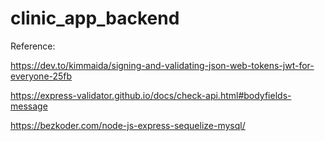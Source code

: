 # clinic_app_backend
Reference: 

https://dev.to/kimmaida/signing-and-validating-json-web-tokens-jwt-for-everyone-25fb 

https://express-validator.github.io/docs/check-api.html#bodyfields-message 

https://bezkoder.com/node-js-express-sequelize-mysql/ 

